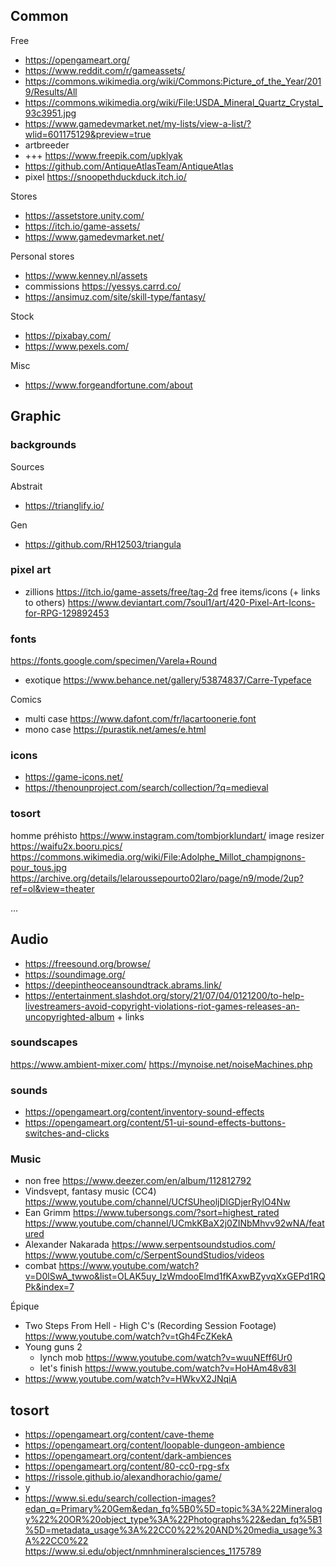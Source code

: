 

## Common

Free
* https://opengameart.org/
* https://www.reddit.com/r/gameassets/
* https://commons.wikimedia.org/wiki/Commons:Picture_of_the_Year/2019/Results/All
* https://commons.wikimedia.org/wiki/File:USDA_Mineral_Quartz_Crystal_93c3951.jpg
* https://www.gamedevmarket.net/my-lists/view-a-list/?wlid=601175129&preview=true
* artbreeder
* +++ https://www.freepik.com/upklyak
* https://github.com/AntiqueAtlasTeam/AntiqueAtlas
* pixel https://snoopethduckduck.itch.io/

Stores
* https://assetstore.unity.com/
* https://itch.io/game-assets/
* https://www.gamedevmarket.net/

Personal stores
* https://www.kenney.nl/assets
* commissions https://yessys.carrd.co/
* https://ansimuz.com/site/skill-type/fantasy/

Stock
* https://pixabay.com/
* https://www.pexels.com/

Misc
* https://www.forgeandfortune.com/about


## Graphic

### backgrounds
Sources

Abstrait
* https://trianglify.io/

Gen
* https://github.com/RH12503/triangula


### pixel art
* zillions https://itch.io/game-assets/free/tag-2d
free items/icons (+ links to others) https://www.deviantart.com/7soul1/art/420-Pixel-Art-Icons-for-RPG-129892453


### fonts
https://fonts.google.com/specimen/Varela+Round
* exotique https://www.behance.net/gallery/53874837/Carre-Typeface

Comics
* multi case https://www.dafont.com/fr/lacartoonerie.font
* mono case https://purastik.net/ames/e.html


### icons
* https://game-icons.net/
* https://thenounproject.com/search/collection/?q=medieval


### tosort
homme préhisto https://www.instagram.com/tombjorklundart/
image resizer https://waifu2x.booru.pics/
https://commons.wikimedia.org/wiki/File:Adolphe_Millot_champignons-pour_tous.jpg
https://archive.org/details/lelaroussepourto02laro/page/n9/mode/2up?ref=ol&view=theater

...

## Audio
* https://freesound.org/browse/
* https://soundimage.org/
* https://deepintheoceansoundtrack.abrams.link/
* https://entertainment.slashdot.org/story/21/07/04/0121200/to-help-livestreamers-avoid-copyright-violations-riot-games-releases-an-uncopyrighted-album + links

### soundscapes
https://www.ambient-mixer.com/
https://mynoise.net/noiseMachines.php

### sounds
* https://opengameart.org/content/inventory-sound-effects
* https://opengameart.org/content/51-ui-sound-effects-buttons-switches-and-clicks

### Music
* non free https://www.deezer.com/en/album/112812792
* Vindsvept, fantasy music (CC4) https://www.youtube.com/channel/UCfSUheoljDlGDjerRylO4Nw
* Ean Grimm https://www.tubersongs.com/?sort=highest_rated  https://www.youtube.com/channel/UCmkKBaX2j0ZINbMhvv92wNA/featured
* Alexander Nakarada https://www.serpentsoundstudios.com/  https://www.youtube.com/c/SerpentSoundStudios/videos
* combat https://www.youtube.com/watch?v=D0lSwA_twwo&list=OLAK5uy_lzWmdooElmd1fKAxwBZyvqXxGEPd1RQPk&index=7


Épique
* Two Steps From Hell - High C's (Recording Session Footage) https://www.youtube.com/watch?v=tGh4FcZKekA
* Young guns 2
  * lynch mob https://www.youtube.com/watch?v=wuuNEff6Ur0
  * let's finish https://www.youtube.com/watch?v=HoHAm48v83I
* https://www.youtube.com/watch?v=HWkvX2JNqiA



## tosort
* https://opengameart.org/content/cave-theme
* https://opengameart.org/content/loopable-dungeon-ambience
* https://opengameart.org/content/dark-ambiences
* https://opengameart.org/content/80-cc0-rpg-sfx
* https://rissole.github.io/alexandhorachio/game/
* y
* https://www.si.edu/search/collection-images?edan_q=Primary%20Gem&edan_fq%5B0%5D=topic%3A%22Mineralogy%22%20OR%20object_type%3A%22Photographs%22&edan_fq%5B1%5D=metadata_usage%3A%22CC0%22%20AND%20media_usage%3A%22CC0%22
https://www.si.edu/object/nmnhmineralsciences_1175789
